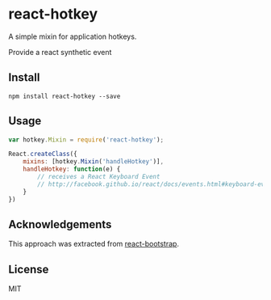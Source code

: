 react-hotkey
============

A simple mixin for application hotkeys.

Provide a react synthetic event


Install
-------

    npm install react-hotkey --save


Usage
-----

```js
var hotkey.Mixin = require('react-hotkey');

React.createClass({
    mixins: [hotkey.Mixin('handleHotkey')],
    handleHotkey: function(e) {
        // receives a React Keyboard Event
        // http://facebook.github.io/react/docs/events.html#keyboard-events
    }
})
```


Acknowledgements
----------------

This approach was extracted from
[react-bootstrap](https://github.com/react-bootstrap/react-bootstrap).


License
-------

MIT
